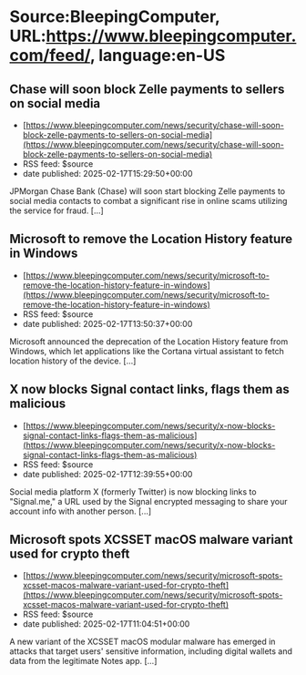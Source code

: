# Source:BleepingComputer, URL:https://www.bleepingcomputer.com/feed/, language:en-US

## Chase will soon block Zelle payments to sellers on social media
 - [https://www.bleepingcomputer.com/news/security/chase-will-soon-block-zelle-payments-to-sellers-on-social-media](https://www.bleepingcomputer.com/news/security/chase-will-soon-block-zelle-payments-to-sellers-on-social-media)
 - RSS feed: $source
 - date published: 2025-02-17T15:29:50+00:00

JPMorgan Chase Bank (Chase) will soon start blocking Zelle payments to social media contacts to combat a significant rise in online scams utilizing the service for fraud. [...]

## Microsoft to remove the Location History feature in Windows
 - [https://www.bleepingcomputer.com/news/security/microsoft-to-remove-the-location-history-feature-in-windows](https://www.bleepingcomputer.com/news/security/microsoft-to-remove-the-location-history-feature-in-windows)
 - RSS feed: $source
 - date published: 2025-02-17T13:50:37+00:00

Microsoft announced the deprecation of the Location History feature from Windows, which let applications like the Cortana virtual assistant to fetch location history of the device. [...]

## X now blocks Signal contact links, flags them as malicious
 - [https://www.bleepingcomputer.com/news/security/x-now-blocks-signal-contact-links-flags-them-as-malicious](https://www.bleepingcomputer.com/news/security/x-now-blocks-signal-contact-links-flags-them-as-malicious)
 - RSS feed: $source
 - date published: 2025-02-17T12:39:55+00:00

Social media platform X (formerly Twitter) is now blocking links to "Signal.me," a URL used by the Signal encrypted messaging to share your account info with another person. [...]

## Microsoft spots XCSSET macOS malware variant used for crypto theft
 - [https://www.bleepingcomputer.com/news/security/microsoft-spots-xcsset-macos-malware-variant-used-for-crypto-theft](https://www.bleepingcomputer.com/news/security/microsoft-spots-xcsset-macos-malware-variant-used-for-crypto-theft)
 - RSS feed: $source
 - date published: 2025-02-17T11:04:51+00:00

A new variant of the XCSSET macOS modular malware has emerged in attacks that target users' sensitive information, including digital wallets and data from the legitimate Notes app. [...]

